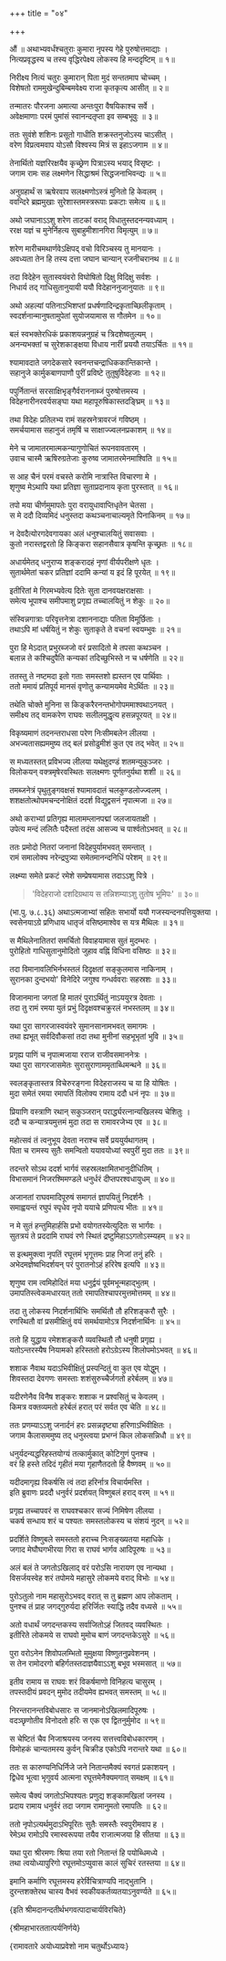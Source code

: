 +++
title = "०४"

+++

औं ॥ अथाभ्यवर्धंश्चतुराः कुमारा नृपस्य गेहे पुरुषोत्तमाद्याः ।  
नित्यप्रवृद्धस्य च तस्य वृद्धिरपेक्ष्य लोकस्य हि मन्ददृष्टिम् ॥ १॥

निरीक्ष्य नित्यं चतुरः कुमारान् पिता मुदं सन्ततमाप चोच्चम् ।  
विशेषतो राममुखेन्दुबिम्बमवेक्ष्य राजा कृतकृत्य आसीत् ॥ २॥

तन्मातरः पौरजना अमात्या अन्तःपुरा वैषयिकाश्च सर्वे ।  
अवेक्षमाणाः परमं पुमांसं स्वानन्दतृप्ता इव सम्बभूवुः ॥ ३॥

ततः सुवंशे शशिनः प्रसूतो गाधीति शक्रस्तनुजोऽस्य चाऽसीत् ।  
वरेण विप्रत्वमवाप योऽसौ विश्वस्य मित्रं स इहाऽजगाम ॥ ४॥

तेनार्थितो यज्ञरिरक्षयैव कृच्छ्रेण पित्राऽस्य भयाद् विसृष्टः ।  
जगाम रामः सह लक्ष्मणेन सिद्धाश्रमं सिद्धजनाभिवन्द्यः ॥ ५॥

अनुग्रहार्थं स ऋषेरवाप सलक्ष्मणोऽस्त्रं मुनितो हि केवलम् ।  
ववन्दिरे ब्रह्ममुखाः सुरेशास्तमस्त्ररूपाः प्रकटाः समेत्य ॥ ६॥

अथो जघानाऽऽशु शरेण ताटकां वराद् विधातुस्तदनन्यवध्याम् ।  
ररक्ष यज्ञं च मुनेर्निहत्य सुबाहुमीशानगिरा विमृत्युम् ॥ ७॥

शरेण मारीचमथार्णवेऽक्षिपद् वचो विरिञ्चस्य तु मानयानः ।  
अवध्यता तेन हि तस्य दत्ता जघान चान्यान् रजनीचरानथ ॥ ८॥

तदा विदेहेन सुतास्वयंवरो विघोषितो दिक्षु विदिक्षु सर्वशः ।  
निधार्य तद् गाधिसुतानुयायी ययौ विदेहाननुजानुयातः ॥ ९॥

अथो अहल्यां पतिनाऽभिशप्तां प्रधर्षणादिन्द्रकृताच्छिलीकृताम् ।  
स्वदर्शनान्मानुषतामुपेतां सुयोजयामास स गौतमेन ॥ १०॥

बलं स्वभक्तेरधिकं प्रकाशयन्ननुग्रहं च त्रिदशेष्वतुल्यम् ।  
अनन्यभक्तां च सुरेशकाङ्क्षया विधाय नारीं प्रययौ तयाऽर्चितः ॥ ११॥

श्यामावदाते जगदेकसारे स्वनन्तचन्द्राधिककान्तिकान्ते ।  
सहानुजे कार्मुकबाणपाणौ पुरीं प्रविष्टे तुतुषुर्विदेहजाः ॥ १२॥

पपुर्नितान्तं सरसाक्षिभृङ्गैर्वराननाब्जं पुरुषोत्तमस्य ।  
विदेहनारीनरवर्यसङ्घा यथा महापूरुषिकास्तदङ्घ्रिम् ॥ १३॥

तथा विदेहः प्रतिलभ्य रामं सहस्रनेत्रावरजं गविष्ठम् ।  
समर्चयामास सहानुजं तमृषिं च साक्षाज्ज्वलनप्रकाशम् ॥ १४॥

मेने च जामातरमात्मकन्यागुणोचितं रूपनवावतारम् ।  
उवाच चास्मै ऋषिरुग्रतेजाः कुरुष्व जामातरमेनमाश्विति ॥ १५॥

स आह चैनं परमं वचस्ते करोमि नात्रास्ति विचारणा मे ।  
शृणुष्व मेऽथापि यथा प्रतिज्ञा सुताप्रदानाय कृता पुरस्तात् ॥ १६॥

तपो मया चीर्णमुमापतेः पुरा वरायुधावाप्तिधृतेन चेतसा ।  
स मे ददौ दिव्यमिदं धनुस्तदा कथञ्चनाचाल्यमृते पिनाकिनम् ॥ १७॥

न देवदैत्योरगदेवगायका अलं धनुश्चालयितुं सवासवाः ।  
कुतो नरास्तद्वरतो हि किङ्करा सहानसैवात्र कृषन्ति कृच्छ्रतः ॥ १८॥

अधार्यमेतद् धनुराप्य शङ्करादहं नृणां वीर्यपरीक्षणे धृतः ।  
सुतार्थमेतां चकर प्रतिज्ञां ददामि कन्यां य इदं हि पूरयेत् ॥ १९॥

इतीरितां मे गिरमभ्यवेत्य दितेः सुता दानवयक्षराक्षसाः ।  
समेत्य भूपाश्च समीपमाशु प्रगृह्य तच्चालयितुं न शेकुः ॥ २०॥

संस्विन्नगात्राः परिवृत्तनेत्रा दशाननाद्याः पतिता विमूर्छिताः ।  
तथाऽपि मां धर्षयितुं न शेकुः सुताकृते ते वचनां स्वयम्भुवः ॥ २१॥

पुरा हि मेऽदात् प्रभुरब्जजो वरं प्रसादितो मे तपसा कथञ्चन ।  
बलान्न ते कश्चिदुपैति कन्यकां तदिच्छुभिस्ते न च धर्षणेति ॥ २२॥

ततस्तु ते नष्टमदा इतो गताः समस्तशो ह्यस्तन एव पार्थिवाः ।  
ततो ममायं प्रतिपूर्य मानसं वृणोतु कन्यामयमेव मेऽर्थितः ॥ २३॥

तथेति चोक्ते मुनिना स किङ्करैरनन्तभोगोपममाश्वथाऽनयत् ।  
समीक्ष्य तद् वामकरेण राघवः सलीलमुद्धृत्य हसन्नपूरयत् ॥ २४॥

विकृष्यमाणं तदनन्तराधसा परेण निःसीमबलेन लीलया ।  
अभज्यतासह्यममुष्य तद् बलं प्रसोढुमीशं कुत एव तद् भवेत् ॥ २५॥

स मध्यतस्तत् प्रविभज्य लीलया यथेक्षुदण्डं शतमन्युकुञ्जरः ।  
विलोकयन् वक्त्रमृषेरवस्थितः सलक्ष्मणः पूर्णतनुर्यथा शशी ॥ २६॥

तमब्जनेत्रं पृथुतुङ्गवक्षसं श्यामावदातं चलकुण्डलोज्ज्वलम् ।  
शशक्षतोत्थोपमचन्दनोक्षितं ददर्श विद्युद्वसनं नृपात्मजा ॥ २७॥

अथो कराभ्यां प्रतिगृह्य मालामम्लानपद्मां जलजायताक्षी ।  
उपेत्य मन्दं ललितैः पदैस्तां तदंस आसज्य च पार्श्वतोऽभवत् ॥ २८॥

ततः प्रमोदो नितरां जनानां विदेहपुर्यामभवत् समन्तात् ।  
रामं समालोक्य नरेन्द्रपुत्र्या समेतमानन्दनिधिं परेशम् ॥ २९॥

लक्ष्म्या समेते प्रकटं रमेशे सम्प्रेषयामास तदाऽऽशु पित्रे ।  
> 'विदेहराजो दशदिग्रथाय स तन्निशम्याऽशु तुतोष भूमिपः' ॥ ३०॥

(भा.पु. ७.८.३६) अथाऽत्मजाभ्यां सहितः सभार्यो ययौ गजस्यन्दनपत्तियुक्तया ।  
स्वसेनयाऽग्रे प्रणिधाय धातृजं वसिष्ठमाश्वेव स यत्र मैथिलः ॥ ३१॥

स मैथिलेनातितरां समर्चितो विवाहयामास सुतं मुदम्भरः ।  
पुरोहितो गाधिसुतानुमोदितो जुहाव वह्निं विधिना वसिष्ठः ॥ ३२॥

तदा विमानावलिभिर्नभस्तलं दिदृक्षतां सङ्कुलमास नाकिनाम् ।  
सुरानका दुन्दभयो' विनेदिरे जगुश्व गन्धर्ववराः सहस्रशः ॥ ३३॥

विजानमाना जगतां हि मातरं पुराऽर्थितुं नाऽययुरत्र देवताः ।  
तदा तु रामं रमया युतं प्रभुं दिदृक्षवश्चक्रुरलं नभस्तलम् ॥ ३४॥

यथा पुरा सागरजास्वयंवरे सुमानसानामभवत् समागमः ।  
तथा ह्यभूत् सर्वदिवौकसां तदा तथा मुनीनां सहभूभृतां भुवि ॥ ३५॥

प्रगृह्य पाणिं च नृपात्मजाया रराज राजीवसमाननेत्रः ।  
यथा पुरा सागरजासमेतः सुरासुराणाममृताब्धिमन्थने ॥ ३६॥

स्वलङ्कृतास्तत्र विचेरुरङ्गना विदेहराजस्य च या हि योषितः ।  
मुदा समेतं रमया रमापतिं विलोक्य रामाय ददौ धनं नृपः ॥ ३७॥

प्रियाणि वस्त्राणि रथान् सकुञ्जरान् परार्द्ध्यरत्नान्यखिलस्य चेशितुः ।  
ददौ च कन्यात्रयमुत्तमं मुदा तदा स रामावरजेभ्य एव ॥ ३८॥

महोत्सवं तं त्वनुभूय देवता नराश्च सर्वे प्रययुर्यथागतम् ।  
पिता च रामस्य सुतैः समन्वितो ययावयोध्यां स्वपुरीं मुदा ततः ॥ ३९॥

तदन्तरे सोऽथ ददर्श भार्गवं सहस्रलक्षामितभानुदीधितिम् ।  
विभासमानं निजरश्मिमण्डले धनुर्धरं दीप्तपरश्वधायुधम् ॥ ४०॥

अजानतां राघवमादिपूरुषं समागतं ज्ञापयितुं निदर्शनैः ।  
समाह्वयन्तं रघुपं स्पृधेव नृपो ययाचे प्रणिपत्य भीतः ॥ ४१॥

न मे सुतं हन्तुमिहार्हसि प्रभो वयोगतस्येत्युदितः स भार्गवः ।  
सुतत्रयं ते प्रददामि राघवं रणे स्थितं द्रष्टुमिहाऽऽगतोऽस्म्यहम् ॥ ४२॥

स इत्थमुक्त्वा नृपतिं रघूत्तमं भृगूत्तमः प्राह निजां तनुं हरिः ।  
अभेदमज्ञेष्वभिदर्शयन् परं पुरातनोऽहं हरिरेष इत्यपि ॥ ४३॥

शृणुष्व राम त्वमिहोदितं मया धनुर्द्वयं पूर्वमभून्महाद्भुतम् ।  
उमापतिस्त्वेकमधारयत् ततो रमापतिश्चापरमुत्तमोत्तमम् ॥ ४४॥

तदा तु लोकस्य निदर्शनार्थिभिः समर्थितौ तौ हरिशङ्करौ सुरैः ।  
रणस्थितौ वां प्रसमीक्षितुं वयं समर्थयामोऽत्र निदर्शनार्थिनः ॥ ४५॥

ततो हि युद्धाय रमेशशङ्करौ व्यवस्थितौ तौ धनुषी प्रगृह्य ।  
यतोऽन्तरस्यैष नियामको हरिस्ततो हरोऽग्रेऽस्य शिलोपमोऽभवत् ॥ ४६॥

शशाक नैवाथ यदाऽभिवीक्षितुं प्रस्पन्दितुं वा कुत एव योद्धुम् ।  
शिवस्तदा देवगणः समस्ताः शशंसुरुच्चैर्जगतो हरेर्बलम् ॥ ४७॥

यदीरणेनैव विनैष शङ्करः शशाक न प्रश्वसितुं च केवलम् ।  
किमत्र वक्तव्यमतो हरेर्बलं हरात् परं सर्वत एव चेति ॥ ४८॥

ततः प्रणम्याऽऽशु जनार्दनं हरः प्रसन्नदृष्ट्या हरिणाऽभिवीक्षितः ।  
जगाम कैलासममुष्य तद् धनुस्त्वया प्रभग्नं किल लोकसन्निधौ ॥ ४९॥

धनुर्यदन्यद्धरिहस्तयोग्यं तत्कार्मुकात् कोटिगुणं पुनश्च ।  
वरं हि हस्ते तदिदं गृहीतं मया गृहाणैतदतो हि वैष्णवम् ॥ ५०॥

यदीदमागृह्य विकर्षसि त्वं तदा हरिर्नात्र विचार्यमस्ति ।  
इति ब्रुवाणः प्रददौ धनुर्वरं प्रदर्शयत् विष्णुबलं हराद् वरम् ॥ ५१॥

प्रगृह्य तच्चापवरं स राघवश्चकार सज्यं निमिषेण लीलया ।  
चकर्ष सन्धाय शरं च पश्यतः समस्तलोकस्य च संशयं नुदन् ॥ ५२॥

प्रदर्शिते विष्णुबले समस्ततो हराच्च निःसङ्ख्यतया महाधिके ।  
जगाद मेघौघगभीरया गिरा स राघवं भार्गव आदिपूरुषः ॥ ५३॥

अलं बलं ते जगतोऽखिलाद् वरं परोऽसि नारायण एव नान्यथा ।  
विसर्जयस्वेह शरं तपोमये महासुरे लोकमये वराद् विभोः ॥ ५४॥

पुरोऽतुलो नाम महासुरोऽभवद् वरात् स तु ब्रह्मण आप लोकताम् ।  
पुनश्च तं प्राह जगद्गुरुर्यदा हरिर्जितः स्याद्धि तदैव वध्यसे ॥ ५५॥

अतो वधार्थं जगदन्तकस्य सर्वाजितोऽहं जितवद् व्यवस्थितः ।  
इतीरिते लोकमये स राघवो मुमोच बाणं जगदन्तकेऽसुरे ॥ ५६॥

पुरा वरोऽनेन शिवोपलम्भितो मुमुक्षया विष्णुतनुप्रवेशनम् ।  
स तेन रामोदरगो बहिर्गतस्तदाज्ञयैवाऽऽशु बभूव भस्मसात् ॥ ५७॥

इतीव रामाय स राघवः शरं विकर्षमाणो विनिहत्य चासुरम् ।  
तपस्तदीयं प्रवदन् मुमोद तदीयमेव ह्यभवत् समस्तम् ॥ ५८॥

निरन्तरानन्तविबोधसारः स जानमानोऽखिलमादिपूरुषः ।  
वदञ्छृणोतीव विनोदतो हरिः स एक एव द्वितनुर्मुमोद ॥ ५९॥

स चेष्टितं चैव निजाश्रयस्य जनस्य सत्तत्त्वविबोधकारणम् ।  
विमोहकं चान्यतमस्य कुर्वन् चिक्रीड एकोऽपि नरान्तरे यथा ॥ ६०॥

ततः स कारुण्यनिधिर्निजे जने नितान्तमैक्यं स्वगतं प्रकाशयन् ।  
द्विधेव भूत्वा भृगुवर्य आत्मना रघूत्तमेनैक्यमगात् समक्षम् ॥ ६१॥

समेत्य चैक्यं जगतोऽभिपश्यतः प्रणुद्य शङ्कामखिलां जनस्य ।  
प्रदाय रामाय धनुर्वरं तदा जगाम रामानुमतो रमापतिः ॥ ६२॥

ततो नृपोऽत्यर्थमुदाऽभिपूरितः सुतैः समस्तैः स्वपुरीमवाप ह ।  
रेमेऽथ रामोऽपि रमास्वरूपया तयैव राजात्मजया हि सीतया ॥ ६३॥

यथा पुरा श्रीरमणः श्रिया तया रतो नितान्तं हि पयोब्धिमध्ये ।  
तथा त्वयोध्यापुरिगो रघूत्तमोऽप्युवास कालं सुचिरं रतस्तया ॥ ६४॥

इमानि कर्माणि रघूत्तमस्य हरेर्विचित्राण्यपि नाद्भुतानि ।  
दुरन्तशक्तेरथ चास्य वैभवं स्वकीयकर्तव्यतयाऽनुवर्ण्यते ॥ ६५॥

{इति श्रीमदानन्दतीर्थभगवत्पादाचार्यविरचिते}

{श्रीमहाभारततात्पर्यनिर्णये}

{रामावतारे अयोध्याप्रवेशो नाम चतुर्थोऽध्यायः}


